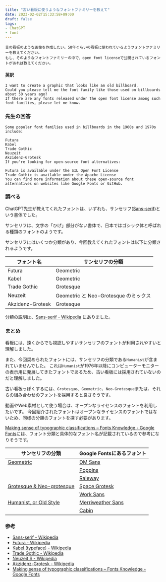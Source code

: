 ```yaml
---
title: "古い看板に使うようなフォントファミリーを教えて"
date: 2023-02-02T15:33:58+09:00
draft: false
tags:
- ChatGPT
- font
---
```


```chatQ
昔の看板のような画像を作成したい。50年ぐらいの看板に使われているようフォントファミリーを教えてください。
もし、そのようなフォントファミリーの中で、open font licenseで公開されているフォントがあれば教えてください。
```
<!--more-->

#### 英訳

```text
I want to create a graphic that looks like an old billboard.
Could you please tell me the font family like those used on billboards about 50 years ago?
If there are any fonts released under the open font license among such font families, please let me know.
```

### 先生の回答

```chatA
Some popular font families used in billboards in the 1960s and 1970s include:

Futura
Kabel
Trade Gothic
Neuzeit
Akzidenz-Grotesk
If you're looking for open-source font alternatives:

Futura is available under the SIL Open Font License
Trade Gothic is available under the Apache License
You can find more information about these open-source font alternatives on websites like Google Fonts or GitHub.
```

### 調べる

ChatGPT先生が教えてくれたフォントは、いずれも、サンセリフ([Sans-serif](https://en.wikipedia.org/wiki/Sans-serif))という書体でした。

サンセリフは、文字の「ひげ」部分がない書体で、日本ではゴシック体と呼ばれる種類のフォントのようです。

サンセリフにはいくつか分類があり、今回教えてくれたフォントは以下に分類されるようです。

|フォント名|サンセリフの分類|
|----------|----------------|
| Futura   | Geometric |
| Kabel    | Geometric |
| Trade Gothic | Grotesque |
| Neuzeit | Geometric と Neo-Grotesque のミックス |
| Akzidenz-Grotesk | Grotesque |

分類の説明は、[Sans-serif - Wikipedia](https://en.wikipedia.org/wiki/Sans-serif) にありました。

### まとめ

看板には、遠くからでも視認しやすいサンセリフのフォントが利用されやすいと理解しました。

また、今回奨められたフォントには、サンセリフの分類である`Humanist`が含まれていませんでした。
これは`Humanist`が1976年以降にコンピューターモニターの表示用に発展してきたフォントであるため、古い看板には採用されていないのだと理解しました。

古い看板っぽくするには、`Grotesque`、`Geometric`、`Neo-Grotesque`または、それらの組み合わせのフォントを採用すると良さそうです。

動画やWeb素材として使う場合は、オープンなライセンスのフォントを利用したいです。
今回紹介されたフォントはオープンなライセンスのフォントではないため、同様の分類のフォントを探す必要があります。

[Making sense of typographic classifications – Fonts Knowledge - Google Fonts](https://fonts.google.com/knowledge/introducing_type/making_sense_of_typographic_classifications)には、フォント分類と具体的なフォント名が記載されているので参考になりそうです。

| サンセリフの分類 | Google Fontsにあるフォント |
|----|----|
|[Geometric](https://fonts.google.com/knowledge/glossary/geometric)| [DM Sans](https://fonts.google.com/specimen/DM+Sans)|
||[Poppins](https://fonts.google.com/specimen/Poppins)|
||[Raleway](https://fonts.google.com/specimen/Raleway)|
|[Grotesque & Neo-grotesque](https://fonts.google.com/knowledge/glossary/grotesque_neo_grotesque)| [Space Grotesk](https://fonts.google.com/specimen/Space+Grotesk)|
||[Work Sans](https://fonts.google.com/specimen/Work+Sans)|
|[Humanist, or Old Style](https://fonts.google.com/knowledge/glossary/humanist_old_style)| [Merriweather Sans](https://fonts.google.com/specimen/Merriweather+Sans)|
||[Cabin](https://fonts.google.com/specimen/Cabin)|

### 参考

- [Sans-serif - Wikipedia](https://en.wikipedia.org/wiki/Sans-serif)
- [Futura - Wikipedia](https://ja.wikipedia.org/wiki/Futura)
- [Kabel (typeface) - Wikipedia](https://en.wikipedia.org/wiki/Kabel_(typeface))
- [Trade Gothic - Wikipedia](https://en.wikipedia.org/wiki/Trade_Gothic)
- [Neuzeit S - Wikipedia](https://en.wikipedia.org/wiki/Neuzeit_S)
- [Akzidenz-Grotesk - Wikipedia](https://en.wikipedia.org/wiki/Akzidenz-Grotesk)
- [Making sense of typographic classifications – Fonts Knowledge - Google Fonts](https://fonts.google.com/knowledge/introducing_type/making_sense_of_typographic_classifications)
